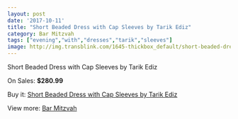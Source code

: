 ```yaml
---
layout: post
date: '2017-10-11'
title: "Short Beaded Dress with Cap Sleeves by Tarik Ediz"
category: Bar Mitzvah
tags: ["evening","with","dresses","tarik","sleeves"]
image: http://img.transblink.com/1645-thickbox_default/short-beaded-dress-with-cap-sleeves-by-tarik-ediz.jpg
---
```

Short Beaded Dress with Cap Sleeves by Tarik Ediz

On Sales: **$280.99**
<a href="https://www.transblink.com/en/bar-mitzvah/521-short-beaded-dress-with-cap-sleeves-by-tarik-ediz.html"><amp-img layout="responsive" width="600" height="600" src="//img.transblink.com/1645-thickbox_default/short-beaded-dress-with-cap-sleeves-by-tarik-ediz.jpg" alt="Short Beaded Dress with Cap Sleeves by Tarik Ediz 0" /></a>

Buy it: [Short Beaded Dress with Cap Sleeves by Tarik Ediz](https://www.transblink.com/en/bar-mitzvah/521-short-beaded-dress-with-cap-sleeves-by-tarik-ediz.html "Short Beaded Dress with Cap Sleeves by Tarik Ediz")

View more: [Bar Mitzvah](https://www.transblink.com/en/2-bar-mitzvah "Bar Mitzvah")